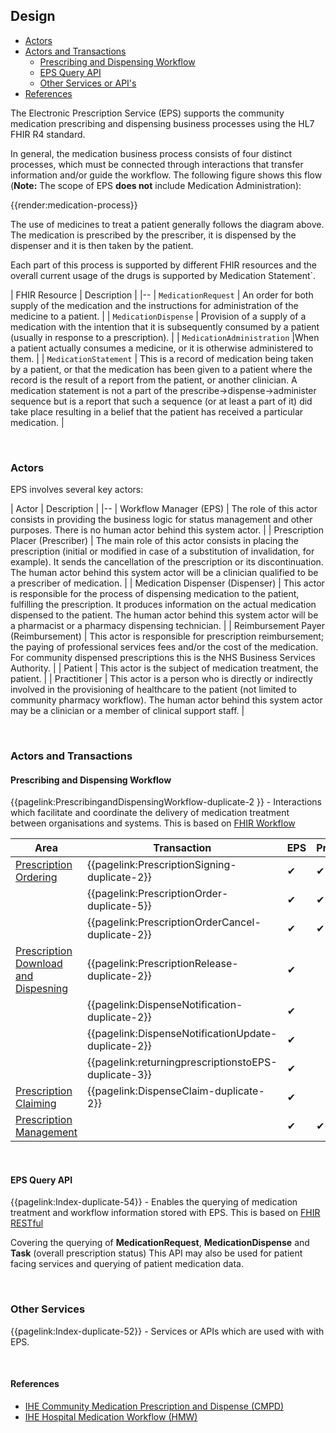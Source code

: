 ## Design

- <a href="#actors">Actors</a>
- <a href="#actorsandtransactions">Actors and Transactions</a>
  - <a href="#workflow">Prescribing and Dispensing Workflow</a>
  - <a href="#epsqueryapi">EPS Query API</a>
  - <a href="#otherservices">Other Services or API's</a>
- <a href="#references">References</a>

The Electronic Prescription Service (EPS) supports the community medication prescribing and dispensing business processes using the HL7 FHIR R4 standard.

In general, the medication business process consists of four distinct processes, which must be connected through interactions that transfer information and/or guide the workflow. The following figure shows this flow (**Note:** The scope of EPS **does not** include Medication Administration):

{{render:medication-process}}

The use of medicines to treat a patient generally follows the diagram above. The medication is prescribed by the prescriber, it is dispensed by the dispenser and it is then taken by the patient.

Each part of this process is supported by different FHIR resources and the overall current usage of the drugs is supported by Medication Statement`.

| FHIR Resource | Description |
|--
| `MedicationRequest` | An order for both supply of the medication and the instructions for administration of the medicine to a patient. |
| `MedicationDispense` | Provision of a supply of a medication with the intention that it is subsequently consumed by a patient (usually in response to a prescription). |
| `MedicationAdministration` |When a patient actually consumes a medicine, or it is otherwise administered to them. |
| `MedicationStatement` | This is a record of medication being taken by a patient, or that the medication has been given to a patient where the record is the result of a report from the patient, or another clinician. A medication statement is not a part of the prescribe->dispense->administer sequence but is a report that such a sequence (or at least a part of it) did take place resulting in a belief that the patient has received a particular medication. |


<br>

<a name="actors"></a>
### Actors

EPS involves several key actors:

| Actor | Description |
|--
| Workflow Manager (EPS) | The role of this actor consists in providing the business logic for status management and other purposes. There is no human actor behind this system actor. |
| Prescription Placer (Prescriber) | The main role of this actor consists in placing the prescription (initial or modified in case of a substitution of invalidation, for example). It sends the cancellation of the prescription or its discontinuation. The human actor behind this system actor will be a clinician qualified to be a prescriber of medication. |
| Medication Dispenser (Dispenser) | This actor is responsible for the process of dispensing medication to the patient, fulfilling the prescription. It produces information on the actual medication dispensed to the patient. The human actor behind this system actor will be a pharmacist or a pharmacy dispensing technician. |
| Reimbursement Payer (Reimbursement) | This actor is responsible for prescription reimbursement; the paying of professional services fees and/or the cost of the medication. For community dispensed prescriptions this is the NHS Business Services Authority. |
| Patient | This actor is the subject of medication treatment, the patient. | 
| Practitioner | This actor is a person who is directly or indirectly involved in the provisioning of healthcare to the patient (not limited to community pharmacy workflow). The human actor behind this system actor may be a clinician or a member of clinical support staff. | 

<br>

<a name="actorsandtransactions"></a>
### Actors and Transactions

<a name="workflow"></a>
#### Prescribing and Dispensing Workflow

{{pagelink:PrescribingandDispensingWorkflow-duplicate-2 }} - Interactions which facilitate and coordinate the delivery of medication treatment between organisations and systems. This is based on [FHIR Workflow](https://www.hl7.org/fhir/workflow.html) 

<table class="regular" style="width:100%">
 <thead>
   <tr>
     <th data-no-sort >Area</th>
     <th data-no-sort >Transaction</th>
     <th data-no-sort >EPS</th>
     <th data-no-sort >Prescriber</th>
     <th data-no-sort >Dispenser</th>
     <th data-no-sort >Reimbursement</th>
   </tr>
 </thead>
 <tbody>
   <tr>
    <td>
<a href="https://simplifier.net/guide/NHSDigital-Medicines/Home/Design/PrescriptionOrdering">Prescription Ordering</a>
    </td>
    <td>
   {{pagelink:PrescriptionSigning-duplicate-2}}
    </td>
    <td>
&#10004;
    </td>
     <td>
&#10004;
    </td>
    <td>
    </td>
    <td>
    </td>
   </tr>
    <tr>
    <td>
    </td>
    <td>
   {{pagelink:PrescriptionOrder-duplicate-5}}
    </td>
    <td>
&#10004;
    </td>    
     <td>
&#10004;
    </td>
    <td>
    </td>
    <td>
    </td>
   </tr>
     <tr>
    <td>
    </td>
    <td>
   {{pagelink:PrescriptionOrderCancel-duplicate-2}}
    </td>
    <td>
&#10004;
    </td>
     <td>
&#10004;
    </td>
    <td>
    </td>
    <td>
    </td>
   </tr>
     <tr>
    <td>
 <a href="https://simplifier.net/guide/NHSDigital-Medicines/Home/Design/PrescriptionDownloadandDispensing">Prescription Download and Dispesning</a>
    </td>
    <td>
   {{pagelink:PrescriptionRelease-duplicate-2}}
    </td>
    <td>
&#10004;
    </td>
     <td>
   </td>
    <td>
&#10004;
    </td>
    <td>
    </td>
   </tr>
    <tr>
    <td>
    </td>
    <td>
   {{pagelink:DispenseNotification-duplicate-2}}
    </td>
    <td>
&#10004;
    </td>
     <td>
    </td>
    <td>
&#10004;
    </td>
    <td>
    </td>
   </tr>
    <tr>
    <td>
    </td>
    <td>
   {{pagelink:DispenseNotificationUpdate-duplicate-2}}
    </td>
    <td>
&#10004;
    </td>
     <td>
    </td>
    <td>
&#10004;
    </td>
    <td>
    </td>
   </tr>
     <tr>
    <td>
    </td>
    <td>
   {{pagelink:returningprescriptionstoEPS-duplicate-3}}
    </td>
    <td>
&#10004;
    </td>
     <td>
    </td>
    <td>
    &#10004;
    </td>
    <td>
    </td>
   </tr>
     <tr>
    <td>
<a href="https://simplifier.net/guide/NHSDigital-Medicines/Home/Design/PrescriptionClaiming">Prescription Claiming</a>
    </td>
    <td>
   {{pagelink:DispenseClaim-duplicate-2}}
    </td>
    <td>
&#10004;
    </td>
     <td>
    </td>
    <td>
&#10004;
    </td>
    <td>
&#10004;
    </td>
   </tr>
    <tr>
    <td>
<a href="https://simplifier.net/guide/NHSDigital-Medicines/Home/Design/PrescriptionManagement">Prescription Management</a> 
    </td>
    <td>
    </td>
    <td>
&#10004;
    </td>
     <td>
&#10004;
    </td>
    <td>
    &#10004;
    </td>
    <td>
    </td>
   </tr>
  </tbody>
</table>

<br>

<a name="epsequeryqpi"></a>
#### EPS Query API

{{pagelink:Index-duplicate-54}} - Enables the querying of medication treatment and workflow information stored with EPS. This is based on [FHIR RESTful](https://www.hl7.org/fhir/http.html)

Covering the querying of **MedicationRequest**, **MedicationDispense** and **Task** (overall prescription status)
This API may also be used for patient facing services and querying of patient medication data. 

<br>

<a name="otherservices"></a>
### Other Services

{{pagelink:Index-duplicate-52}} - Services or APIs which are used with with EPS.


<br>

<a name="references"></a>
#### References

- [IHE Community Medication Prescription and Dispense (CMPD)](https://www.ihe.net/uploadedFiles/Documents/Pharmacy/IHE_Pharmacy_Suppl_CMPD.pdf)
- [IHE Hospital Medication Workflow (HMW)](https://www.ihe.net/uploadedFiles/Documents/Pharmacy/IHE_Pharmacy_Suppl_HMW.pdf)
